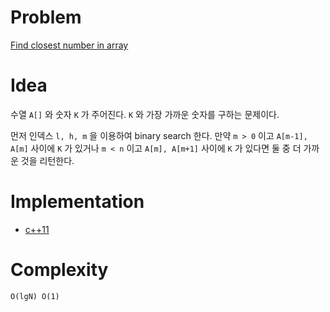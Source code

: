 # Problem

[Find closest number in array](https://www.geeksforgeeks.org/find-closest-number-array/)

# Idea

수열 `A[]` 와 숫자 `K` 가 주어진다. `K` 와 가장 가까운 숫자를 구하는
문제이다.

먼저 인덱스 `l, h, m` 을 이용하여 binary search 한다. 만약 `m > 0`
이고 `A[m-1], A[m]` 사이에 `K` 가 있거나 `m < n` 이고 `A[m], A[m+1]`
사이에 `K` 가 있다면 둘 중 더 가까운 것을 리턴한다.

# Implementation

* [c++11](a.cpp)

# Complexity

```
O(lgN) O(1)
```
